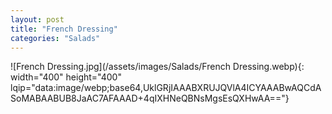 ```yaml
---
layout: post
title: "French Dressing"
categories: "Salads"
---
```

![French Dressing.jpg](/assets/images/Salads/French Dressing.webp){: width="400" height="400" lqip="data:image/webp;base64,UklGRjIAAABXRUJQVlA4ICYAAABwAQCdASoMABAABUB8JaAC7AFAAAD+4qIXHNeQBNsMgsEsQXHwAA=="}

